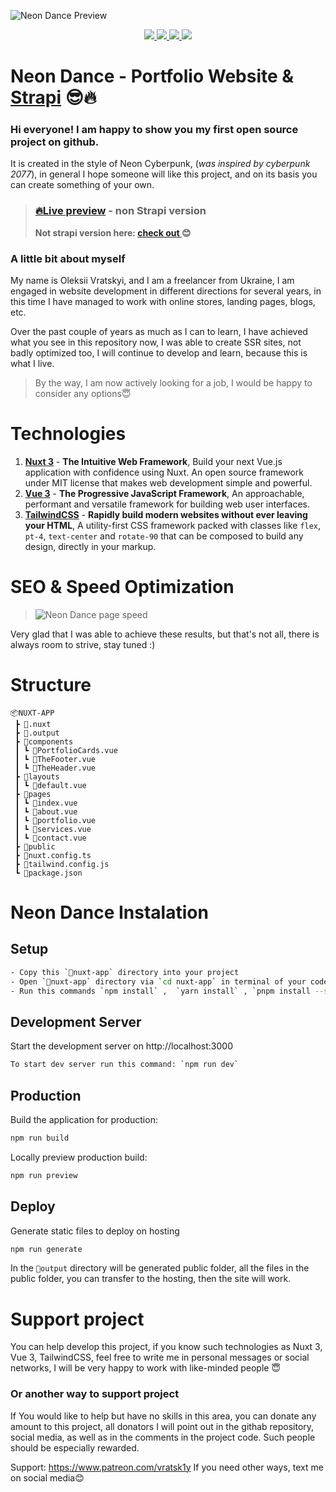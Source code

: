 ![Neon Dance Preview](https://mir-s3-cdn-cf.behance.net/project_modules/max_1200/ac9593159959367.63aa216bf3dff.png)

<div align="center">
<a href="https://www.behance.net/alexvracky" target="_blank"> <img src="https://img.shields.io/badge/Behance-Profile-ff69b4"> </a>
<a href="https://discord.gg/6V6PZhck" target="_blank"> <img src="https://img.shields.io/badge/Neon%20Dance-Discord-blueviolet"> </a>
<a href="https://t.me/vratsky1" target="_blank"> <img src="https://img.shields.io/badge/Personal-Telegram-blue"> </a>
<a href="https://github.com/vratskyi/neon-dance/tree/master" target="_blank"> <img src="https://img.shields.io/badge/Version-0.2.7-success"> </a>
</div>

# Neon Dance - Portfolio Website & <a href="https://strapi.io/" target="_blank">Strapi</a> 😎🔥

### Hi everyone! I am happy to show you my first open source project on github.

It is created in the style of Neon Cyberpunk, (_was inspired by cyberpunk 2077_), in general I hope someone will like this project, and on its basis you can create something of your own.

> ### [🔥Live preview](https://vratsky.com/) - non Strapi version
> **Not strapi version here: <a href="https://github.com/vratskyi/NeonDance-Strapi" target="_blank"> check out </a> 😊**

### A little bit about myself

My name is Oleksii Vratskyi, and I am a freelancer from Ukraine, I am engaged in website development in different directions for several years, in this time I have managed to work with online stores, landing pages, blogs, etc.

Over the past couple of years as much as I can to learn, I have achieved what you see in this repository now, I was able to create SSR sites, not badly optimized too, I will continue to develop and learn, because this is what I live.

> By the way, I am now actively looking for a job, I would be happy to consider any options😇

# Technologies

1.  **[Nuxt 3](https://nuxt.com/)** - **The Intuitive Web Framework**, Build your next Vue.js application with confidence using Nuxt. An
    open source framework under MIT license that makes web development
    simple and powerful.
2.  [**Vue 3**](https://vuejs.org/) - **The Progressive JavaScript Framework**, An approachable, performant and versatile framework for building web user interfaces.
3.  **[TailwindCSS](https://tailwindcss.com/)** - **Rapidly build modern websites without ever leaving your HTML**, A utility-first CSS framework packed with classes like `flex`, `pt-4`, `text-center` and `rotate-90` that can be composed to build any design, directly in your markup.

# SEO & Speed Optimization

> ![Neon Dance page speed](https://vratsky.com/assets/img/neon-dance-page-speed-insights.png)

Very glad that I was able to achieve these results, but that's not all, there is always room to strive, stay tuned :)

# Structure

```
📦NUXT-APP
 ┣ 📂.nuxt
 ┣ 📂.output
 ┣ 📂components
 ┃ ┗ 📜PortfolioCards.vue
 ┃ ┗ 📜TheFooter.vue
 ┃ ┗ 📜TheHeader.vue
 ┣ 📂layouts
 ┃ ┗ 📜default.vue
 ┣ 📂pages
 ┃ ┗ 📜index.vue
 ┃ ┗ 📜about.vue
 ┃ ┗ 📜portfolio.vue
 ┃ ┗ 📜services.vue
 ┃ ┗ 📜contact.vue
 ┣ 📂public
 ┣ 📜nuxt.config.ts
 ┣ 📜tailwind.config.js
 ┗ 📜package.json
```

# Neon Dance Instalation

## Setup

```bash
- Copy this `📂nuxt-app` directory into your project
- Open `📂nuxt-app` directory via `cd nuxt-app` in terminal of your code editor
- Run this commands `npm install` ,  `yarn install` , `pnpm install --shamefully-hoist`
```

## Development Server

Start the development server on http://localhost:3000

```bash
To start dev server run this command: `npm run dev`
```

## Production

Build the application for production:

```bash
npm run build
```

Locally preview production build:

```bash
npm run preview
```

## Deploy

Generate static files to deploy on hosting

```bash
npm run generate
```

In the `📂output` directory will be generated public folder, all the files in the public folder, you can transfer to the hosting, then the site will work.

# Support project

You can help develop this project, if you know such technologies as Nuxt 3, Vue 3, TailwindCSS, feel free to write me in personal messages or social networks, I will be very happy to work with like-minded people 😇

### Or another way to support project

If You would like to help but have no skills in this area, you can donate any amount to this project, all donators I will point out in the githab repository, social media, as well as in the comments in the project code. Such people should be especially rewarded.

Support: https://www.patreon.com/vratsk1y
If you need other ways, text me on social media😊
